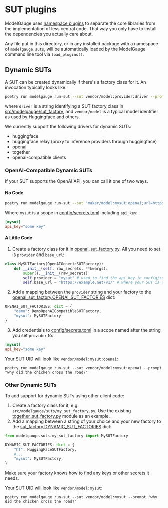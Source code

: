 # SUT plugins

ModelGauge uses [namespace plugins](../../docs/plugins.md) to separate the core libraries from the implementation of less central code. That way you only have to install the dependencies you actually care about.

Any file put in this directory, or in any installed package with a namespace of `modelgauge.suts`, will be automatically loaded by the ModelGauge command line tool via `load_plugins()`.

## Dynamic SUTs

A SUT can be created dynamically if there's a factory class for it. An invocation typically looks like:

```bash
poetry run modelgauge run-sut --sut vendor/model:provider:driver --prompt "why did the chicken cross the road?"
```

where `driver` is a string identifying a SUT factory class in [src/modelgauge/sut_factory](../sut_factory.py), and `vendor/model` is a typical model identifier as used by Huggingface and others.

We currently support the following drivers for dynamic SUTs:

* huggingface
* huggingface relay (proxy to inference providers through huggingface)
* openai
* together
* openai-compatible clients

### OpenAI-Compatible Dynamic SUTs

If your SUT supports the OpenAI API, you can call it one of two ways.

#### No Code

```bash
poetry run modelgauge run-sut --sut "maker/model:mysut:openai;url=https://example.com/v1/" --prompt "why did the chicken cross the road?"
```

Where `mysut` is a scope in [config/secrets.toml](../../../config/secrets.toml) including `api_key`:

```toml
[mysut]
api_key="some key"
```

#### A Little Code

1. Create a factory class for it in [openai_sut_factory.py](./openai_sut_factory.py). All you need to set is `provider` and `base_url`:

```python
class MySUTFactory(OpenAIGenericSUTFactory):
    def __init__(self, raw_secrets, **kwargs):
        super().__init__(raw_secrets)
        self.provider = "mysut" # used to find the api key in config/secrets.toml
        self.base_url = "https://example.net/v1/" # where your SUT is accessible
```

2. Add a mapping between the `provider` string and your factory to the [openai_sut_factory.OPENAI_SUT_FACTORIES](./openai_sut_factory.py) dict:

```python
OPENAI_SUT_FACTORIES: dict = {
    "demo": DemoOpenAICompatibleSUTFactory,
    "mysut": MySUTFactory
}
```

3. Add credentials to [config/secrets.toml](../../../config/secrets.toml) in a scope named after the string you set `provider` to:

```toml
[mysut]
api_key="some key"
```

Your SUT UID will look like `vendor/model:mysut:openai`:

`poetry run modelgauge run-sut --sut vendor/model:mysut:openai --prompt "why did the chicken cross the road?"`

### Other Dynamic SUTs

To add support for dynamic SUTs using other client code:

1. Create a factory class for it, e.g. `src/modelgauge/suts/my_sut_factory.py`. Use the existing [together_sut_factory.py](./together_sut_factory.py) module as an example.
2. Add a mapping between a string of your choice and your new factory to the [sut_factory.DYNAMIC_SUT_FACTORIES](../sut_factory.py) dict:

```python
from modelgauge.suts.my_sut_factory import MySUTFactory

DYNAMIC_SUT_FACTORIES: dict = {
    "hf": HuggingFaceSUTFactory,
    #...
    "mysut": MySUTFactory,
}
```

Make sure your factory knows how to find any keys or other secrets it needs.

Your SUT UID will look like `vendor/model:mysut`:

`poetry run modelgauge run-sut --sut vendor/model:mysut --prompt "why did the chicken cross the road?"`
